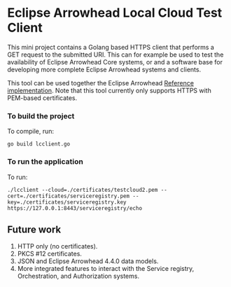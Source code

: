 # Eclipse Arrowhead Local Cloud Test Client
This mini project contains a Golang based HTTPS client that performs a GET request to the submitted URI. This can for example be used to test the availability of Eclipse Arrowhead Core systems, or and a software base for developing more complete Eclipse Arrowhead systems and clients.

This tool can be used together the Eclipse Arrowhead [Reference implementation](https://www.github.com/eclipse-arrowhead/core-java-spring).
Note that this tool currently only supports HTTPS with PEM-based certificates.

### To build the project
To compile, run:
```
go build lcclient.go
```

### To run the application
To run:
```
./lcclient --cloud=./certificates/testcloud2.pem --cert=./certificates/serviceregistry.pem --key=./certificates/serviceregistry.key https://127.0.0.1:8443/serviceregistry/echo
```

## Future work
1. HTTP only (no certificates).
2. PKCS #12 certificates.
3. JSON and Eclipse Arrowhead 4.4.0 data models.
4. More integrated features to interact with the Service registry, Orchestration, and Authorization systems.

